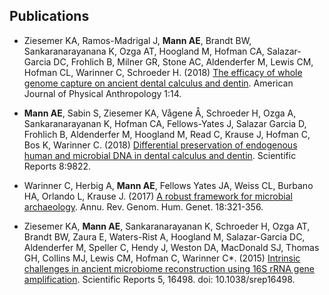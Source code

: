 ## Publications
* Ziesemer KA, Ramos-Madrigal J, **Mann AE**, Brandt BW, Sankaranarayanana K, Ozga AT, Hoogland M, Hofman CA, Salazar-Garcia DC, Frohlich B, Milner GR, Stone AC, Aldenderfer M, Lewis CM, Hofman CL, Warinner C, Schroeder H. (2018) [The efficacy of whole genome capture on ancient dental calculus and dentin](https://doi.org/10.1002/ajpa.23763). American Journal of Physical Anthropology 1:14.

* **Mann AE**, Sabin S, Ziesemer KA, Vågene Å, Schroeder H, Ozga A, Sankaranarayanan K, Hofman CA, Fellows-Yates J, Salazar Garcia D, Frohlich B, Aldenderfer M, Hoogland M, Read C, Krause J, Hofman C, Bos K, Warinner C. (2018) [Differential preservation of endogenous human and microbial DNA in dental calculus and dentin](https://www.nature.com/articles/s41598-018-28091-9). Scientific Reports 8:9822.

* Warinner C, Herbig A, **Mann AE**, Fellows Yates JA, Weiss CL, Burbano HA, Orlando L, Krause J. (2017) [A robust framework for microbial archaeology](https://www.annualreviews.org/doi/abs/10.1146/annurev-genom-091416-035526). Annu. Rev. Genom. Hum. Genet. 18:321-356. 

* Ziesemer KA, **Mann AE**, Sankaranarayanan K, Schroeder H, Ozga AT, Brandt BW, Zaura E, Waters-Rist A, Hoogland M, Salazar-Garcia DC, Aldenderfer M, Speller C, Hendy J, Weston DA, MacDonald SJ, Thomas GH, Collins MJ, Lewis CM, Hofman C, Warinner C*. (2015) [Intrinsic challenges in ancient microbiome reconstruction using 16S rRNA gene amplification](https://www.nature.com/articles/srep16498). Scientific Reports 5, 16498. doi: 10.1038/srep16498.
